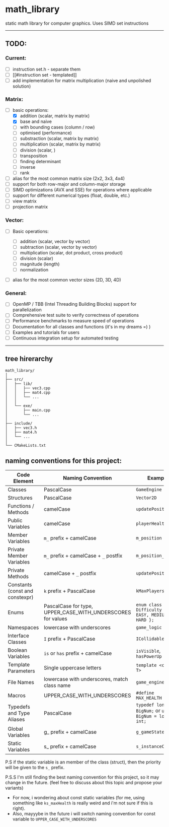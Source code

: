 # math_library
static math library for computer graphics. Uses SIMD set instructions

---
## TODO:

### Current:
- [ ] instruction set.h - separate them
- [ ] [[#instruction set - templated]]
- [ ] add implementation for matrix multiplication (naive and unpolished solution)

### Matrix:
- [ ] basic operations:
  - [x] addition (scalar, matrix by matrix)
   - [x] base and naive
   - [ ] with bounding cases (column / row)
   - [ ] optimised (performance)
  - [ ] substraction (scalar, matrix by matrix)
  - [ ] multiplication (scalar, matrix by matrix)
  - [ ] division (scalar, )
  - [ ] transposition
  - [ ] finding determinant
  - [ ] inverse
  - [ ] rank 
- [ ] alias for the most common matrix size (2x2, 3x3, 4x4)
- [ ] support for both row-major and column-major storage
- [ ] SIMD optimizations (AVX and SSE) for operations where applicable
- [ ] support for different numerical types (float, double, etc.)
- [ ] view matrix
- [ ] projection matrix

### Vector:
- [ ] Basic operations:
  - [ ] addition (scalar, vector by vector)
  - [ ] subtraction (scalar, vector by vector)
  - [ ] multiplication (scalar, dot product, cross product)
  - [ ] division (scalar)
  - [ ] magnitude (length)
  - [ ] normalization
- [ ] alias for the most common vector sizes (2D, 3D, 4D)


### General:
- [ ] OpenMP / TBB (Intel Threading Building Blocks) support for parallelization
- [ ] Comprehensive test suite to verify correctness of operations
- [ ] Performance benchmarks to measure speed of operations
- [ ] Documentation for all classes and functions (it's in my dreams =) )
- [ ] Examples and tutorials for users
- [ ] Continuous integration setup for automated testing
---
## tree hirerarchy

```
math_library/
│
├── src/
│   ├── lib/
│   │   ├── vec3.cpp
│   │   ├── mat4.cpp
│   │   └── ... 
│   │
│   └── exe/
│       ├── main.cpp
│       └── ...
│
├── include/
│   ├── vec3.h
│   ├── mat4.h
│   └── ... 
│
└── CMakeLists.txt

```

## naming conventions for this project:
 
| Code Element | Naming Convention | Example |
| --- | --- | --- |
| Classes | PascalCase | `GameEngine` |
| Structures | PascalCase | `Vector2D` |
| Functions / Methods | camelCase | `updatePosition()` |
| Public Variables | camelCase | `playerHealth` |
| Member Variables | `m_` prefix + camelCase | `m_position` |
| Private Member Variables | `m_` prefix + camelCase + `_` postfix | `m_position_` | 
| Private Methods | camelCase + `_` postfix | `updatePosition_()` | 
| Constants (const and constexpr) | `k` prefix + PascalCase | `kMaxPlayers` | - i've seen it in Google's C++ style guide
| Enums | PascalCase for type, UPPER_CASE_WITH_UNDERSCORES for values | `enum class Difficulty { EASY, MEDIUM, HARD };` |
| Namespaces | lowercase with underscores | `game_logic` |
| Interface Classes | `I` prefix + PascalCase | `ICollidable` |
| Boolean Variables | `is` or `has` prefix + camelCase | `isVisible`, `hasPowerUp` |
| Template Parameters | Single uppercase letters | `template <class T>` |
| File Names | lowercase with underscores, match class name | `game_engine.h` |
| Macros | UPPER_CASE_WITH_UNDERSCORES | `#define MAX_HEALTH 100` |
| Typedefs and Type Aliases | PascalCase | `typedef long int BigNum;` or `using BigNum = long int;` |
| Global Variables | g_ prefix + camelCase | `g_gameState` |
| Static Variables | s_ prefix + camelCase | `s_instanceCount` |

P.S if the static variable is an member of the class (struct), then the priority will be given to the `s_` prefix.

P.S.S I'm still finding the best naming convention for this project, so it may change in the future. (feel free to discuss about this topic and propose your variants)
- For now, i wondering about const static variables (for me, using something like `ks_maxHealth` is really weird and i'm not sure if this is right).
- Also, mayyybe in the future i will switch naming convention for const variable to `UPPER_CASE_WITH_UNDERSCORES`
